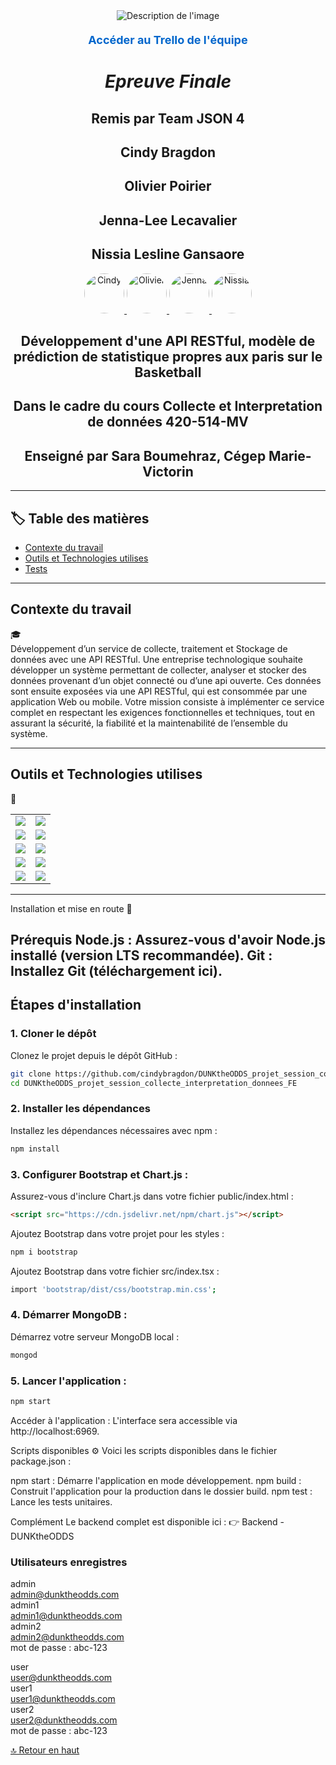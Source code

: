 
<div id="haut-de-page"></div>

<div align="center">
  <img src="https://github.com/user-attachments/assets/266577b4-5c9f-4bc3-8803-9b8607bb1a94" alt="Description de l'image">
  <p style="margin-top: 20px;">
    <a href="https://trello.com/b/K5sGUke5/dunktheodds-projet-session-cid" 
       target="_blank" 
       style="text-decoration: none; color: #0066cc; font-size: 18px; font-weight: bold;">
      Accéder au Trello de l'équipe
    </a>
  </p>
</div>

<h1 align="center"><i> Epreuve Finale </i></h1>
<h2 align="center">Remis par Team JSON 4</h2>
<h2 align="center">Cindy Bragdon</h2>
<h2 align="center">Olivier Poirier</h2>
<h2 align="center">Jenna-Lee Lecavalier</h2>
<h2 align="center">Nissia Lesline Gansaore</h2>
<p align="center">
  <a href="https://github.com/cindybragdon">
    <img src="https://github.com/cindybragdon.png?size=64" width="64" height="64" alt="Cindy" style="border-radius: 50%; overflow: hidden;">
  </a>
  <a href="https://github.com/olivierpoirier">
    <img src="https://github.com/olivierpoirier.png?size=64" width="64" height="64" alt="Olivier" style="border-radius: 50%; overflow: hidden;">
  </a>
  <a href="https://github.com/JennaLeeL">
    <img src="https://github.com/JennaLeeL.png?size=64" width="64" height="64" alt="Jenna" style="border-radius: 50%; overflow: hidden;">
  </a>
  <a href="https://github.com/NotaroNissia">
    <img src="https://github.com/NotaroNissia.png?size=64" width="64" height="64" alt="Nissia" style="border-radius: 50%; overflow: hidden;">
  </a>
</p>
<h2 align="center">Développement d'une API RESTful, modèle de prédiction de statistique propres aux paris sur le Basketball</h2>
<h2 align="center">Dans le cadre du cours Collecte et Interpretation de données 420-514-MV</h2>
<h2 align="center">Enseigné par Sara Boumehraz, Cégep Marie-Victorin</h2>


---

## :label: Table des matières

- [Contexte du travail](#contexte-du-travail)
- [Outils et Technologies utilises](#outils-et-technologies-utilises)
- [Tests](#tests)



---

## Contexte du travail
:mortar_board: <br>
Développement d’un service de collecte, traitement et Stockage de données avec une API RESTful.  Une entreprise technologique souhaite développer un système permettant de collecter, analyser et stocker des données provenant d’un objet connecté ou d’une api ouverte. Ces données sont ensuite exposées via une API RESTful, qui est consommée par une application Web ou mobile. Votre mission consiste à implémenter ce service complet en respectant les exigences fonctionnelles et techniques, tout en assurant la sécurité, la fiabilité et la maintenabilité de l’ensemble du système.

---

## Outils et Technologies utilises 
:toolbox: <br>

<table>
  <tr>
    <td><img src="https://img.shields.io/badge/React-61DAFB?style=for-the-badge&logo=react&logoColor=black"></td>
    <td><img src="https://img.shields.io/badge/React%20Router-CA4245?style=for-the-badge&logo=react-router&logoColor=white"></td>
  </tr>
  <tr>
    <td><img src="https://img.shields.io/badge/Chart.js-FF6384?style=for-the-badge&logo=chartdotjs&logoColor=white"></td>
    <td><img src="https://img.shields.io/badge/Axios-5A29E4?style=for-the-badge&logo=axios&logoColor=white"></td>
  </tr>
  <tr>
    <td><img src="https://img.shields.io/badge/Bootstrap-7952B3?style=for-the-badge&logo=bootstrap&logoColor=white"></td>
    <td><img src="https://img.shields.io/badge/React%20Pro%20Sidebar-3178C6?style=for-the-badge&logo=react&logoColor=white"></td>
  </tr>
  <tr>
    <td><img src="https://img.shields.io/badge/FontAwesome-528DD7?style=for-the-badge&logo=fontawesome&logoColor=white"></td>
    <td><img src="https://img.shields.io/badge/Toastify-FF6C37?style=for-the-badge&logo=react&logoColor=white"></td>
  </tr>
  <tr>
    <td><img src="https://img.shields.io/badge/Python%203-3776AB?style=for-the-badge&logo=python&logoColor=white"></td>
    <td><img src="https://img.shields.io/badge/Cron-0078D7?style=for-the-badge&logo=windows-terminal&logoColor=white"></td>
  </tr>
</table>


---
Installation et mise en route
:test_tube: <br>

Prérequis
Node.js : Assurez-vous d'avoir Node.js installé (version LTS recommandée).
Git : Installez Git (téléchargement ici).
---

## **Étapes d'installation**  

### 1. **Cloner le dépôt**  
Clonez le projet depuis le dépôt GitHub :  

```bash
git clone https://github.com/cindybragdon/DUNKtheODDS_projet_session_collecte_interpretation_donnees_FE.git
cd DUNKtheODDS_projet_session_collecte_interpretation_donnees_FE
```

### 2. **Installer les dépendances** 
Installez les dépendances nécessaires avec npm :
```bash
npm install
```


### 3. Configurer Bootstrap et Chart.js :
Assurez-vous d'inclure Chart.js dans votre fichier public/index.html :

```html
<script src="https://cdn.jsdelivr.net/npm/chart.js"></script>
```

Ajoutez Bootstrap dans votre projet pour les styles :
```bash
npm i bootstrap
```

Ajoutez Bootstrap dans votre fichier src/index.tsx :
```bash
import 'bootstrap/dist/css/bootstrap.min.css';
```


### 4. Démarrer MongoDB :
Démarrez votre serveur MongoDB local :
```bash
mongod
```

### 5. Lancer l'application :
```bash
npm start
```

Accéder à l'application :
L'interface sera accessible via http://localhost:6969.

Scripts disponibles
:gear:
Voici les scripts disponibles dans le fichier package.json :

npm start : Démarre l'application en mode développement.
npm build : Construit l'application pour la production dans le dossier build.
npm test : Lance les tests unitaires.


Complément
Le backend complet est disponible ici :
👉 Backend - DUNKtheODDS

### Utilisateurs enregistres <br>
admin <br>
admin@dunktheodds.com<br>
admin1<br>
admin1@dunktheodds.com<br>
admin2<br>
admin2@dunktheodds.com<br>
mot de passe : abc-123

user<br>
user@dunktheodds.com<br>
user1<br>
user1@dunktheodds.com<br>
user2<br>
user2@dunktheodds.com<br>
mot de passe : abc-123

[🔝 Retour en haut](#haut-de-page)

